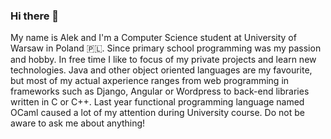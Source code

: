 ### Hi there 👋
My name is Alek and I'm a Computer Science student at University of Warsaw in Poland 🇵🇱. Since primary school programming was my passion and hobby. In free time I like to focus of my private projects and learn new technologies. Java and other object oriented languages are my favourite, but most of my actual axperience ranges from web programming in frameworks such as Django, Angular or Wordpress to back-end libraries written in C or C++. Last year functional programming language named OCaml caused a lot of my attention during University course. Do not be aware to ask me about anything! 


<!--
**tudny/tudny** is a ✨ _special_ ✨ repository because its `README.md` (this file) appears on your GitHub profile.

Here are some ideas to get you started:

- 🔭 I’m currently working on ...
- 🌱 I’m currently learning ...
- 👯 I’m looking to collaborate on ...
- 🤔 I’m looking for help with ...
- 💬 Ask me about ...
- 📫 How to reach me: ...
- 😄 Pronouns: ...
- ⚡ Fun fact: ...
-->
